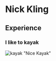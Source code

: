 # Nick Kling
## Experience
### I like to kayak
![kayak](https://goo.gl/images/GDwYVL) "Nice Kayak"  

